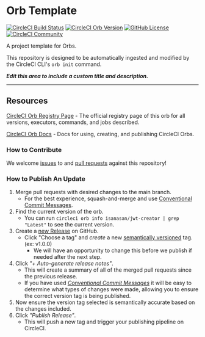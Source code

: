 # Orb Template


[![CircleCI Build Status](https://circleci.com/gh/isanasan/jwt-creator.svg?style=shield "CircleCI Build Status")](https://circleci.com/gh/isanasan/jwt-creator) [![CircleCI Orb Version](https://badges.circleci.com/orbs/isanasan/jwt-creator.svg)](https://circleci.com/orbs/registry/orb/isanasan/jwt-creator) [![GitHub License](https://img.shields.io/badge/license-MIT-lightgrey.svg)](https://raw.githubusercontent.com/isanasan/jwt-creator/master/LICENSE) [![CircleCI Community](https://img.shields.io/badge/community-CircleCI%20Discuss-343434.svg)](https://discuss.circleci.com/c/ecosystem/orbs)



A project template for Orbs.

This repository is designed to be automatically ingested and modified by the CircleCI CLI's `orb init` command.

_**Edit this area to include a custom title and description.**_

---

## Resources

[CircleCI Orb Registry Page](https://circleci.com/orbs/registry/orb/isanasan/jwt-creator) - The official registry page of this orb for all versions, executors, commands, and jobs described.

[CircleCI Orb Docs](https://circleci.com/docs/2.0/orb-intro/#section=configuration) - Docs for using, creating, and publishing CircleCI Orbs.

### How to Contribute

We welcome [issues](https://github.com/isanasan/jwt-creator/issues) to and [pull requests](https://github.com/isanasan/jwt-creator/pulls) against this repository!

### How to Publish An Update
1. Merge pull requests with desired changes to the main branch.
    - For the best experience, squash-and-merge and use [Conventional Commit Messages](https://conventionalcommits.org/).
2. Find the current version of the orb.
    - You can run `circleci orb info isanasan/jwt-creator | grep "Latest"` to see the current version.
3. Create a [new Release](https://github.com/isanasan/jwt-creator/releases/new) on GitHub.
    - Click "Choose a tag" and _create_ a new [semantically versioned](http://semver.org/) tag. (ex: v1.0.0)
      - We will have an opportunity to change this before we publish if needed after the next step.
4.  Click _"+ Auto-generate release notes"_.
    - This will create a summary of all of the merged pull requests since the previous release.
    - If you have used _[Conventional Commit Messages](https://conventionalcommits.org/)_ it will be easy to determine what types of changes were made, allowing you to ensure the correct version tag is being published.
5. Now ensure the version tag selected is semantically accurate based on the changes included.
6. Click _"Publish Release"_.
    - This will push a new tag and trigger your publishing pipeline on CircleCI.